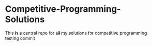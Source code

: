 # Competitive-Programming-Solutions
This is a central repo for all my solutions for competitive programming
testing commit
